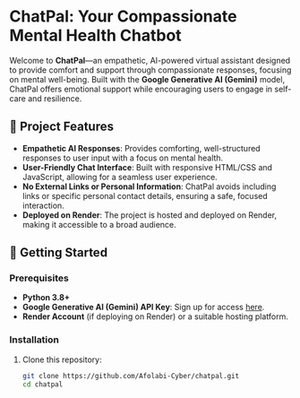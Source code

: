 # ChatPal: Your Compassionate Mental Health Chatbot

Welcome to **ChatPal**—an empathetic, AI-powered virtual assistant designed to provide comfort and support through compassionate responses, focusing on mental well-being. Built with the **Google Generative AI (Gemini)** model, ChatPal offers emotional support while encouraging users to engage in self-care and resilience.

## 🧰 Project Features
- **Empathetic AI Responses**: Provides comforting, well-structured responses to user input with a focus on mental health.
- **User-Friendly Chat Interface**: Built with responsive HTML/CSS and JavaScript, allowing for a seamless user experience.
- **No External Links or Personal Information**: ChatPal avoids including links or specific personal contact details, ensuring a safe, focused interaction.
- **Deployed on Render**: The project is hosted and deployed on Render, making it accessible to a broad audience.

## 🚀 Getting Started

### Prerequisites
- **Python 3.8+**
- **Google Generative AI (Gemini) API Key**: Sign up for access [here](https://cloud.google.com/).
- **Render Account** (if deploying on Render) or a suitable hosting platform.

### Installation

1. Clone this repository:
   ```bash
   git clone https://github.com/Afolabi-Cyber/chatpal.git
   cd chatpal
